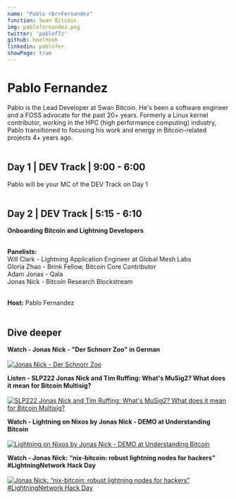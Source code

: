 ```yaml
---
name: "Pablo <br>Fernandez"
function: Swan Bitcoin
img: pablofernandez.png
twitter: 'pablof7z'
github: heelhook
linkedin: pablofer
showPage: true
---
```


# Pablo Fernandez
 
Pablo is the Lead Developer at Swan Bitcoin. He's been a software engineer and a FOSS advocate for the past 20+ years. Formerly a Linux kernel contributor, working in the HPC (high performance computing) industry, Pablo transitioned to focusing his work and energy in Bitcoin-related projects 4+ years ago.
<br><br>

## Day 1 | DEV Track | 9:00 - 6:00

Pablo will be your MC of the DEV Track on Day 1<br><br>

## Day 2 | DEV Track | 5:15 - 6:10

<b>Onboarding Bitcoin and Lightning Developers</b><br><br>

<b>Panelists:</b><br>
Will Clark - Lightning Application Engineer at Global Mesh Labs<br>
Gloria Zhao - Brink Fellow, Bitcoin Core Contributor<br>
Adam Jonas - Qala<br>
Jonas Nick - Bitcoin Research Blockstream<br><br>

<b>Host:</b> Pablo Fernandez
<br><br>

## Dive deeper


<div class="grid grid-cols-2 gap-5">
<div class="p-3 my-2">

**Watch - Jonas Nick - "Der Schnorr Zoo" in German** <br><br>
[ ![Jonas Nick - Der Schnorr Zoo](/content/jonas_zitadelle.png)](https://youtu.be/n9OWZq5z49I?t=3631/)
</div>

<div class="p-3 my-2">

**Listen - SLP222 Jonas Nick and Tim Ruffing: What's MuSig2? What does it mean for Bitcoin Multisig?** <br><br>
[ ![SLP222 Jonas Nick and Tim Ruffing: What's MuSig2? What does it mean for Bitcoin Multisig?](/content/jonas_livera.png)](https://stephanlivera.com/episode/222/)
</div>

<div class="p-3 my-2">

**Watch - Lightning on Nixos by Jonas Nick - DEMO at Understanding Bitcoin** <br><br>
[ ![Lightning on Nixos by Jonas Nick - DEMO at Understanding Bitcoin](/content/jonas_understanding.png)](https://www.youtube.com/watch?v=m0VmZPpxtLY/)
</div>

<div class="p-3 my-2">

**Watch - Jonas Nick: “nix-bitcoin: robust lightning nodes for hackers” #LightningNetwork Hack Day** <br><br>
[ ![Jonas Nick: “nix-bitcoin: robust lightning nodes for hackers” #LightningNetwork Hack Day](/content/jonas_hackdays.png)](https://www.youtube.com/watch?v=oYnvvIyR8uA/)
</div>

</div>

<br>

